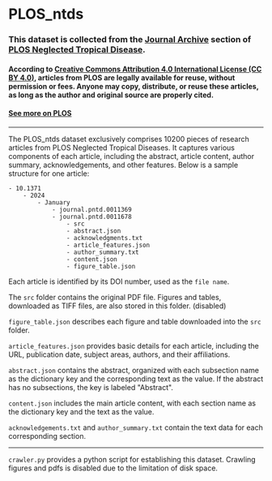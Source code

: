 # PLOS_ntds
### This dataset is collected from the [Journal Archive](https://journals.plos.org/plosntds/volume) section of [PLOS Neglected Tropical Disease](https://journals.plos.org/plosntds/). 

#### According to [Creative Commons Attribution 4.0 International License (CC BY 4.0)](https://creativecommons.org/), articles from PLOS are legally available for reuse, without permission or fees. Anyone may copy, distribute, or reuse these articles, as long as the author and original source are properly cited.

#### [See more on PLOS](https://journals.plos.org/plosntds/s/journal-information#loc-open-access)

---

The PLOS_ntds dataset exclusively comprises 10200 pieces of research articles from PLOS Neglected Tropical Diseases. It captures various components of each article, including the abstract, article content, author summary, acknowledgements, and other features. Below is a sample structure for one article:
```
- 10.1371
    - 2024
        - January
            - journal.pntd.0011369
            - journal.pntd.0011678
                - src
                - abstract.json
                - acknowledgments.txt
                - article_features.json
                - author_summary.txt
                - content.json
                - figure_table.json
```

Each article is identified by its DOI number, used as the `file name`. 

The `src` folder contains the original PDF file. Figures and tables, downloaded as TIFF files, are also stored in this folder. (disabled)

`figure_table.json` describes each figure and table downloaded into the `src` folder.

`article_features.json` provides basic details for each article, including the URL, publication date, subject areas, authors, and their affiliations.

`abstract.json` contains the abstract, organized with each subsection name as the dictionary key and the corresponding text as the value. If the abstract has no subsections, the key is labeled "Abstract".

`content.json` includes the main article content, with each section name as the dictionary key and the text as the value.

`acknowledgements.txt` and `author_summary.txt` contain the text data for each corresponding section.


---

`crawler.py` provides a python script for establishing this dataset. Crawling figures and pdfs is disabled due to the limitation of disk space.

